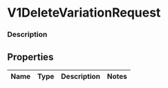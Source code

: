 
# V1DeleteVariationRequest

### Description



## Properties
Name | Type | Description | Notes
------------ | ------------- | ------------- | -------------



